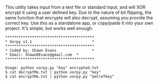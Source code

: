 This utility takes input from a text file or standard input, and will XOR encrypt it using a user defined key.  Due to the nature of bit flipping, the same function that encrypts will also decrypt, assuming you provide the correct key.  Use this as a standalone app, or copy/paste it into your own project.  It's simple, but works well enough.

```
****************************************
* Xorpy v1.1                           *
****************************************
* Coded by: Shawn Evans                *
* Email: ShawnDEvans@gmail.com  *
****************************************

Usage: python xorpy.py "key" encrypted.txt
$ cat decryptMe.txt | python xorpy.py "key"
$ cat encryptMe.txt | python xorpy.py "$eCreTkey"
```
